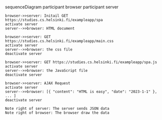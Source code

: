 sequenceDiagram
participant browser
participant server

    browser->>server: Initail GET https://studies.cs.helsinki.fi/exampleapp/spa
    activate server
    server-->>browser: HTML document

    browser->>server: GET https://studies.cs.helsinki.fi/exampleapp/main.css
    activate server
    server-->>browser: the css file
    deactivate server

    browser->>server: GET https://studies.cs.helsinki.fi/exampleapp/spa.js
    activate server
    server-->>browser: the JavaScript file
    deactivate server

    browser->>server: AJAX Request
    activate server
    server-->>browser: [{ "content": "HTML is easy", "date": "2023-1-1" }, ... ]
    deactivate server

    Note right of server: The server sends JSON data
    Note right of browser: The browser draw the data
